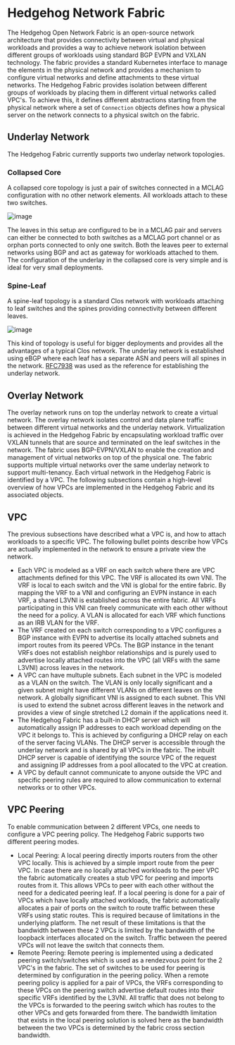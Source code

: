 # Hedgehog Network Fabric

The Hedgehog Open Network Fabric is an open-source network architecture that provides connectivity between virtual and
physical workloads and provides a way to achieve network isolation between different groups of workloads using standard
BGP EVPN and VXLAN technology. The fabric provides a standard Kubernetes interface to manage the elements in the
physical network and provides a mechanism to configure virtual networks and define attachments to these virtual networks.
The Hedgehog Fabric provides isolation between different groups of workloads by placing them in different virtual
networks called VPC's. To achieve this, it defines different abstractions starting from the physical network where
a set of `Connection` objects defines how a physical server on the network connects to a physical switch on the fabric.

## Underlay Network

The Hedgehog Fabric currently supports two underlay network topologies.

### Collapsed Core

A collapsed core topology is just a pair of switches connected in a MCLAG configuration with no other network elements.
All workloads attach to these two switches.

![image](./fabric-collapsedcore.png)

The leaves in this setup are configured to be in a MCLAG pair and servers can either be connected to both switches as
a MCLAG port channel or as orphan ports connected to only one switch. Both the leaves peer to external networks using
BGP and act as gateway for workloads attached to them. The configuration of the underlay in the collapsed core is very
simple and is ideal for very small deployments.

### Spine-Leaf

A spine-leaf topology is a standard Clos network with workloads attaching to leaf switches and the spines providing
connectivity between different leaves.

![image](./fabric-spineleaf.png)

This kind of topology is useful for bigger deployments and provides all the advantages of a typical Clos network.
The underlay network is established using eBGP where each leaf has a separate ASN and peers will all spines in the
network. [RFC7938](https://datatracker.ietf.org/doc/html/rfc7938) was used as the reference for establishing the
underlay network.

## Overlay Network

The overlay network runs on top the underlay network to create a virtual network. The overlay network isolates control
and data plane traffic between different virtual networks and the underlay network. Virtualization is achieved in the
Hedgehog Fabric by encapsulating workload traffic over VXLAN tunnels that are source and terminated on the leaf switches
in the network. The fabric uses BGP-EVPN/VXLAN to enable the creation and management of virtual networks on top of the
physical one. The fabric supports multiple virtual networks over the same underlay network to support multi-tenancy.
Each virtual network in the Hedgehog Fabric is identified by a VPC. The following subsections contain a high-level
overview of how VPCs are implemented in the Hedgehog Fabric and its associated objects.

## VPC

The previous subsections have described what a VPC is, and how to attach workloads to a specific VPC. The following bullet points
describe how VPCs are actually implemented in the network to ensure a private view the network.

* Each VPC is modeled as a VRF on each switch where there are VPC attachments defined for this VPC. The VRF is allocated
  its own VNI. The VRF is local to each switch and the VNI is global for the entire fabric. By mapping the VRF to a VNI
  and configuring an EVPN instance in each VRF, a shared L3VNI is established across the entire fabric. All VRFs
  participating in this VNI can freely communicate with each other without the need for a policy. A VLAN is allocated
  for each VRF which functions as an IRB VLAN for the VRF.
* The VRF created on each switch corresponding to a VPC configures a BGP instance with EVPN to advertise its locally
  attached subnets and import routes from its peered VPCs. The BGP instance in the tenant VRFs does not establish
  neighbor relationships and is purely used to advertise locally attached routes into the VPC (all VRFs with the same
  L3VNI) across leaves in the network.
* A VPC can have multuple subnets. Each subnet in the VPC is modeled as a VLAN on the switch. The VLAN is only locally
  significant and a given subnet might have different VLANs on different leaves on the network. A globally significant
  VNI is assigned to each subnet. This VNI is used to extend the subnet across different leaves in the network and
  provides a view of single stretched L2 domain if the applications need it.
* The Hedgehog Fabric has a built-in DHCP server which will automatically assign IP addresses to each workload depending
  on the VPC it belongs to. This is achieved by configuring a DHCP relay on each of the server facing VLANs. The DHCP
  server is accessible through the underlay network and is shared by all VPCs in the fabric. The inbuilt DHCP server is
  capable of identifying the source VPC of the request and assigning IP addresses from a pool allocated to the VPC at
  creation.
* A VPC by default cannot communicate to anyone outside the VPC and specific peering rules are required to allow
  communication to external networks or to other VPCs.

## VPC Peering

To enable communication between 2 different VPCs, one needs to configure a VPC peering policy. The Hedgehog Fabric
supports two different peering modes.

* Local Peering: A local peering directly imports routers from the other VPC locally. This is achieved by a simple
  import route from the peer VPC. In case there are no locally attached workloads to the peer VPC the fabric
  automatically creates a stub VPC for peering and imports routes from it. This allows VPCs to peer with each other
  without the need for a dedicated peering leaf. If a local peering is done for a pair of VPCs which have locally
  attached workloads, the fabric automatically allocates a pair of ports on the switch to route traffic between these
  VRFs using static routes. This is required because of limitations in the underlying platform. The net result of these
  limitations is that the bandwidth between these 2 VPCs is limited by the bandwidth of the loopback interfaces
  allocated on the switch. Traffic between the peered VPCs will not leave the switch that connects them.
* Remote Peering: Remote peering is implemented using a dedicated peering switch/switches which is used as a rendezvous
  point for the 2 VPC's in the fabric. The set of switches to be used for peering is determined by configuration in the
  peering policy. When a remote peering policy is applied for a pair of VPCs, the VRFs corresponding to these VPCs on
  the peering switch advertise default routes into their specific VRFs identified by the L3VNI. All traffic that does
  not belong to the VPCs is forwarded to the peering switch which has routes to the other VPCs and gets forwarded from
  there. The bandwidth limitation that exists in the local peering solution is solved here as the bandwidth between the
  two VPCs is determined by the fabric cross section bandwidth.

